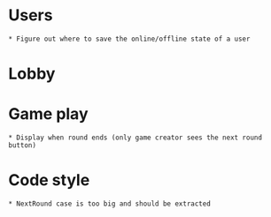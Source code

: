 # Users

    * Figure out where to save the online/offline state of a user

# Lobby

# Game play

    * Display when round ends (only game creator sees the next round button)

# Code style

    * NextRound case is too big and should be extracted
